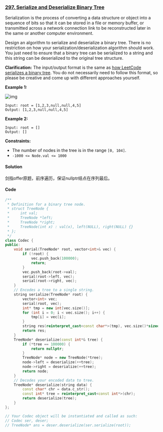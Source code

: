 ### [297. Serialize and Deserialize Binary Tree](https://leetcode.com/problems/serialize-and-deserialize-binary-tree/)

Serialization is the process of converting a data structure or object into a sequence of bits so that it can be stored in a file or memory buffer, or transmitted across a network connection link to be reconstructed later in the same or another computer environment.

Design an algorithm to serialize and deserialize a binary tree. There is no restriction on how your serialization/deserialization algorithm should work. You just need to ensure that a binary tree can be serialized to a string and this string can be deserialized to the original tree structure.

**Clarification:** The input/output format is the same as [how LeetCode serializes a binary tree](https://support.leetcode.com/hc/en-us/articles/360011883654-What-does-1-null-2-3-mean-in-binary-tree-representation-). You do not necessarily need to follow this format, so please be creative and come up with different approaches yourself.

 

**Example 1:**

![img](https://assets.leetcode.com/uploads/2020/09/15/serdeser.jpg)

```
Input: root = [1,2,3,null,null,4,5]
Output: [1,2,3,null,null,4,5]
```

**Example 2:**

```
Input: root = []
Output: []
```

 

**Constraints:**

- The number of nodes in the tree is in the range `[0, 104]`.
- `-1000 <= Node.val <= 1000`

#### Solution

剑指offer原题，前序遍历，保证nullptr结点在序列最后。

#### Code

```c++
/**
 * Definition for a binary tree node.
 * struct TreeNode {
 *     int val;
 *     TreeNode *left;
 *     TreeNode *right;
 *     TreeNode(int x) : val(x), left(NULL), right(NULL) {}
 * };
 */
class Codec {
public:
    void serial(TreeNode* root, vector<int>& vec) {
        if (!root) {
            vec.push_back(100000);
            return;
        }
        vec.push_back(root->val);
        serial(root->left, vec);
        serial(root->right, vec);
    }
    // Encodes a tree to a single string.
    string serialize(TreeNode* root) {
        vector<int> vec;
        serial(root, vec);
        int* tmp = new int[vec.size()];
        for (int i = 0; i < vec.size(); i++) {
            tmp[i] = vec[i];
        }
        string res(reinterpret_cast<const char*>(tmp), vec.size()*sizeof(int));
        return res;
    }
    TreeNode* deserialize(const int*& tree) {
        if (*tree == 100000) {
            return nullptr;
        } 
        TreeNode* node = new TreeNode(*tree);
        node->left = deserialize(++tree);
        node->right = deserialize(++tree);
        return node;
    }
    // Decodes your encoded data to tree.
    TreeNode* deserialize(string data) {
        const char* chr = data.c_str();
        const int* tree = reinterpret_cast<const int*>(chr);
        return deserialize(tree);
    }
};

// Your Codec object will be instantiated and called as such:
// Codec ser, deser;
// TreeNode* ans = deser.deserialize(ser.serialize(root));
```



